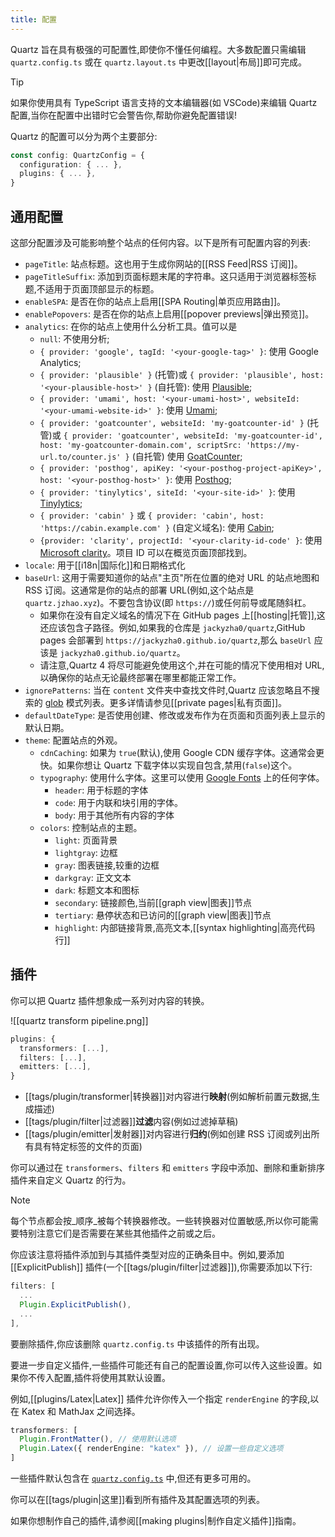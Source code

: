 ```yaml
---
title: 配置
---
```


Quartz 旨在具有极强的可配置性,即使你不懂任何编程。大多数配置只需编辑 `quartz.config.ts` 或在 `quartz.layout.ts` 中更改[[layout|布局]]即可完成。

> [!tip]
> 如果你使用具有 TypeScript 语言支持的文本编辑器(如 VSCode)来编辑 Quartz 配置,当你在配置中出错时它会警告你,帮助你避免配置错误!

Quartz 的配置可以分为两个主要部分:

```ts title="quartz.config.ts"
const config: QuartzConfig = {
  configuration: { ... },
  plugins: { ... },
}
```

## 通用配置

这部分配置涉及可能影响整个站点的任何内容。以下是所有可配置内容的列表:

- `pageTitle`: 站点标题。这也用于生成你网站的[[RSS Feed|RSS 订阅]]。
- `pageTitleSuffix`: 添加到页面标题末尾的字符串。这只适用于浏览器标签标题,不适用于页面顶部显示的标题。
- `enableSPA`: 是否在你的站点上启用[[SPA Routing|单页应用路由]]。
- `enablePopovers`: 是否在你的站点上启用[[popover previews|弹出预览]]。
- `analytics`: 在你的站点上使用什么分析工具。值可以是
  - `null`: 不使用分析;
  - `{ provider: 'google', tagId: '<your-google-tag>' }`: 使用 Google Analytics;
  - `{ provider: 'plausible' }` (托管)或 `{ provider: 'plausible', host: '<your-plausible-host>' }` (自托管): 使用 [Plausible](https://plausible.io/);
  - `{ provider: 'umami', host: '<your-umami-host>', websiteId: '<your-umami-website-id>' }`: 使用 [Umami](https://umami.is/);
  - `{ provider: 'goatcounter', websiteId: 'my-goatcounter-id' }` (托管)或 `{ provider: 'goatcounter', websiteId: 'my-goatcounter-id', host: 'my-goatcounter-domain.com', scriptSrc: 'https://my-url.to/counter.js' }` (自托管) 使用 [GoatCounter](https://goatcounter.com);
  - `{ provider: 'posthog', apiKey: '<your-posthog-project-apiKey>', host: '<your-posthog-host>' }`: 使用 [Posthog](https://posthog.com/);
  - `{ provider: 'tinylytics', siteId: '<your-site-id>' }`: 使用 [Tinylytics](https://tinylytics.app/);
  - `{ provider: 'cabin' }` 或 `{ provider: 'cabin', host: 'https://cabin.example.com' }` (自定义域名): 使用 [Cabin](https://withcabin.com);
  - `{provider: 'clarity', projectId: '<your-clarity-id-code' }`: 使用 [Microsoft clarity](https://clarity.microsoft.com/)。项目 ID 可以在概览页面顶部找到。
- `locale`: 用于[[i18n|国际化]]和日期格式化
- `baseUrl`: 这用于需要知道你的站点"主页"所在位置的绝对 URL 的站点地图和 RSS 订阅。这通常是你的站点的部署 URL(例如,这个站点是 `quartz.jzhao.xyz`)。不要包含协议(即 `https://`)或任何前导或尾随斜杠。
  - 如果你在没有自定义域名的情况下在 GitHub pages 上[[hosting|托管]],这还应该包含子路径。例如,如果我的仓库是 `jackyzha0/quartz`,GitHub pages 会部署到 `https://jackyzha0.github.io/quartz`,那么 `baseUrl` 应该是 `jackyzha0.github.io/quartz`。
  - 请注意,Quartz 4 将尽可能避免使用这个,并在可能的情况下使用相对 URL,以确保你的站点无论最终部署在哪里都能正常工作。
- `ignorePatterns`: 当在 `content` 文件夹中查找文件时,Quartz 应该忽略且不搜索的 [glob](<https://en.wikipedia.org/wiki/Glob_(programming)>) 模式列表。更多详情请参见[[private pages|私有页面]]。
- `defaultDateType`: 是否使用创建、修改或发布作为在页面和页面列表上显示的默认日期。
- `theme`: 配置站点的外观。
  - `cdnCaching`: 如果为 `true`(默认),使用 Google CDN 缓存字体。这通常会更快。如果你想让 Quartz 下载字体以实现自包含,禁用(`false`)这个。
  - `typography`: 使用什么字体。这里可以使用 [Google Fonts](https://fonts.google.com/) 上的任何字体。
    - `header`: 用于标题的字体
    - `code`: 用于内联和块引用的字体。
    - `body`: 用于其他所有内容的字体
  - `colors`: 控制站点的主题。
    - `light`: 页面背景
    - `lightgray`: 边框
    - `gray`: 图表链接,较重的边框
    - `darkgray`: 正文文本
    - `dark`: 标题文本和图标
    - `secondary`: 链接颜色,当前[[graph view|图表]]节点
    - `tertiary`: 悬停状态和已访问的[[graph view|图表]]节点
    - `highlight`: 内部链接背景,高亮文本,[[syntax highlighting|高亮代码行]]

## 插件

你可以把 Quartz 插件想象成一系列对内容的转换。

![[quartz transform pipeline.png]]

```ts title="quartz.config.ts"
plugins: {
  transformers: [...],
  filters: [...],
  emitters: [...],
}
```

- [[tags/plugin/transformer|转换器]]对内容进行**映射**(例如解析前置元数据,生成描述)
- [[tags/plugin/filter|过滤器]]**过滤**内容(例如过滤掉草稿)
- [[tags/plugin/emitter|发射器]]对内容进行**归约**(例如创建 RSS 订阅或列出所有具有特定标签的文件的页面)

你可以通过在 `transformers`、`filters` 和 `emitters` 字段中添加、删除和重新排序插件来自定义 Quartz 的行为。

> [!note]
> 每个节点都会按_顺序_被每个转换器修改。一些转换器对位置敏感,所以你可能需要特别注意它们是否需要在某些其他插件之前或之后。

你应该注意将插件添加到与其插件类型对应的正确条目中。例如,要添加 [[ExplicitPublish]] 插件(一个[[tags/plugin/filter|过滤器]]),你需要添加以下行:

```ts title="quartz.config.ts"
filters: [
  ...
  Plugin.ExplicitPublish(),
  ...
],
```

要删除插件,你应该删除 `quartz.config.ts` 中该插件的所有出现。

要进一步自定义插件,一些插件可能还有自己的配置设置,你可以传入这些设置。如果你不传入配置,插件将使用其默认设置。

例如,[[plugins/Latex|Latex]] 插件允许你传入一个指定 `renderEngine` 的字段,以在 Katex 和 MathJax 之间选择。

```ts title="quartz.config.ts"
transformers: [
  Plugin.FrontMatter(), // 使用默认选项
  Plugin.Latex({ renderEngine: "katex" }), // 设置一些自定义选项
]
```

一些插件默认包含在 [`quartz.config.ts`](https://github.com/jackyzha0/quartz/blob/v4/quartz.config.ts) 中,但还有更多可用的。

你可以在[[tags/plugin|这里]]看到所有插件及其配置选项的列表。

如果你想制作自己的插件,请参阅[[making plugins|制作自定义插件]]指南。
